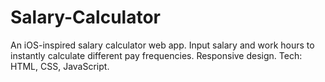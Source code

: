 # Salary-Calculator
An iOS-inspired salary calculator web app. Input salary and work hours to instantly calculate different pay frequencies. Responsive design. Tech: HTML, CSS, JavaScript.

